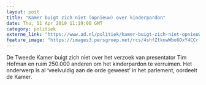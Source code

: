 ```yaml
---
layout: post
title: "Kamer buigt zich niet (opnieuw) over kinderpardon"
date: Thu, 11 Apr 2019 11:19:00 GMT
category: politiek
externe_link: "https://www.ad.nl/politiek/kamer-buigt-zich-niet-opnieuw-over-kinderpardon~aac6f816/"
feature_image: "https://images3.persgroep.net/rcs/4shfZtknwWbo6OxY4CCrlPsywRI/diocontent/137866337/_fitwidth/400/?appId=21791a8992982cd8da851550a453bd7f&quality=0.7"
---
```


De Tweede Kamer buigt zich niet over het verzoek van presentator Tim Hofman en ruim 250.000 anderen om het kinderpardon te verruimen. Het onderwerp is al ‘veelvuldig aan de orde geweest’ in het parlement, oordeelt de Kamer.
